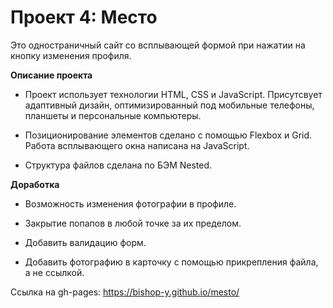 # Проект 4: Место

Это одностраничный сайт со всплывающей формой при нажатии на кнопку изменения профиля.

**Описание проекта**

* Проект использует технологии HTML, CSS и JavaScript. Присутсвует адаптивный дизайн, оптимизированный под мобильные телефоны, планшеты и персональные компьютеры.

* Позиционирование элементов сделано с помощью Flexbox и Grid. Работа всплывающего окна написана на JavaScript.

* Структура файлов сделана по БЭМ Nested.

**Доработка**

* Возможность изменения фотографии в профиле.

* Закрытие попапов в любой точке за их пределом.

* Добавить валидацию форм.

* Добавить фотографию в карточку с помощью прикрепления файла, а не ссылкой.

Ссылка на gh-pages: https://bishop-y.github.io/mesto/


